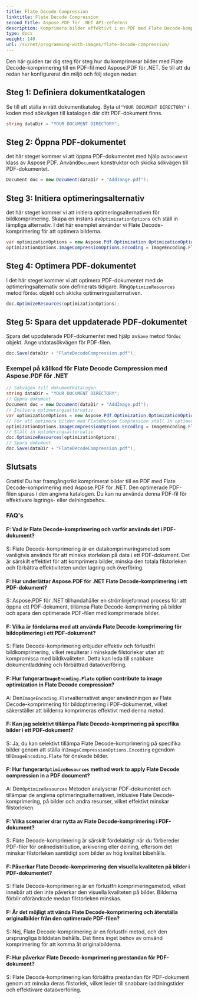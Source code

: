 ```yaml
---
title: Flate Decode Compression
linktitle: Flate Decode Compression
second_title: Aspose.PDF för .NET API-referens
description: Komprimera bilder effektivt i en PDF med Flate Decode-komprimering med Aspose.PDF för .NET.
type: docs
weight: 140
url: /sv/net/programming-with-images/flate-decode-compression/
---
```

Den här guiden tar dig steg för steg hur du komprimerar bilder med Flate Decode-komprimering till en PDF-fil med Aspose.PDF för .NET. Se till att du redan har konfigurerat din miljö och följ stegen nedan:

## Steg 1: Definiera dokumentkatalogen

 Se till att ställa in rätt dokumentkatalog. Byta ut`"YOUR DOCUMENT DIRECTORY"` i koden med sökvägen till katalogen där ditt PDF-dokument finns.

```csharp
string dataDir = "YOUR DOCUMENT DIRECTORY";
```

## Steg 2: Öppna PDF-dokumentet

 det här steget kommer vi att öppna PDF-dokumentet med hjälp av`Document` klass av Aspose.PDF. Använd`Document` konstruktor och skicka sökvägen till PDF-dokumentet.

```csharp
Document doc = new Document(dataDir + "AddImage.pdf");
```

## Steg 3: Initiera optimeringsalternativ

 det här steget kommer vi att initiera optimeringsalternativen för bildkomprimering. Skapa en instans av`OptimizationOptions` och ställ in lämpliga alternativ. I det här exemplet använder vi Flate Decode-komprimering för att optimera bilderna.

```csharp
var optimizationOptions = new Aspose.Pdf.Optimization.OptimizationOptions();
optimizationOptions.ImageCompressionOptions.Encoding = ImageEncoding.Flate;
```

## Steg 4: Optimera PDF-dokumentet

 I det här steget kommer vi att optimera PDF-dokumentet med de optimeringsalternativ som definierats tidigare. Ring`OptimizeResources` metod för`doc` objekt och skicka optimeringsalternativen.

```csharp
doc.OptimizeResources(optimizationOptions);
```

## Steg 5: Spara det uppdaterade PDF-dokumentet

 Spara det uppdaterade PDF-dokumentet med hjälp av`Save` metod för`doc` objekt. Ange utdatasökvägen för PDF-filen.

```csharp
doc.Save(dataDir + "FlateDecodeCompression.pdf");
```

### Exempel på källkod för Flate Decode Compression med Aspose.PDF för .NET 
```csharp
// Sökvägen till dokumentkatalogen.
string dataDir = "YOUR DOCUMENT DIRECTORY";
// Öppna dokument
Document doc = new Document(dataDir + "AddImage.pdf");
// Initiera optimeringsalternativ
var optimizationOptions = new Aspose.Pdf.Optimization.OptimizationOptions();
// För att optimera bilden med FlateDecode Compression ställ in optimeringsalternativen på Flate
optimizationOptions.ImageCompressionOptions.Encoding = ImageEncoding.Flate;
// Ställ in optimeringsalternativ
doc.OptimizeResources(optimizationOptions);
// Spara dokument
doc.Save(dataDir + "FlateDecodeCompression.pdf");
```

## Slutsats

Grattis! Du har framgångsrikt komprimerat bilder till en PDF med Flate Decode-komprimering med Aspose.PDF för .NET. Den optimerade PDF-filen sparas i den angivna katalogen. Du kan nu använda denna PDF-fil för effektivare lagrings- eller delningsbehov.

### FAQ's

#### F: Vad är Flate Decode-komprimering och varför används det i PDF-dokument?

S: Flate Decode-komprimering är en datakomprimeringsmetod som vanligtvis används för att minska storleken på data i ett PDF-dokument. Det är särskilt effektivt för att komprimera bilder, minska den totala filstorleken och förbättra effektiviteten under lagring och överföring.

#### F: Hur underlättar Aspose.PDF för .NET Flate Decode-komprimering i ett PDF-dokument?

S: Aspose.PDF för .NET tillhandahåller en strömlinjeformad process för att öppna ett PDF-dokument, tillämpa Flate Decode-komprimering på bilder och spara den optimerade PDF-filen med komprimerade bilder.

#### F: Vilka är fördelarna med att använda Flate Decode-komprimering för bildoptimering i ett PDF-dokument?

S: Flate Decode-komprimering erbjuder effektiv och förlustfri bildkomprimering, vilket resulterar i minskade filstorlekar utan att kompromissa med bildkvaliteten. Detta kan leda till snabbare dokumentladdning och förbättrad dataöverföring.

####  F: Hur fungerar`ImageEncoding.Flate` option contribute to image optimization in Flate Decode compression?

 A: Den`ImageEncoding.Flate`alternativet anger användningen av Flate Decode-komprimering för bildoptimering i PDF-dokumentet, vilket säkerställer att bilderna komprimeras effektivt med denna metod.

#### F: Kan jag selektivt tillämpa Flate Decode-komprimering på specifika bilder i ett PDF-dokument?

 S: Ja, du kan selektivt tillämpa Flate Decode-komprimering på specifika bilder genom att ställa in`ImageCompressionOptions.Encoding` egendom till`ImageEncoding.Flate` för önskade bilder.

####  F: Hur fungerar`OptimizeResources` method work to apply Flate Decode compression in a PDF document?

 A: Den`OptimizeResources` Metoden analyserar PDF-dokumentet och tillämpar de angivna optimeringsalternativen, inklusive Flate Decode-komprimering, på bilder och andra resurser, vilket effektivt minskar filstorleken.

#### F: Vilka scenarier drar nytta av Flate Decode-komprimering i PDF-dokument?

S: Flate Decode-komprimering är särskilt fördelaktigt när du förbereder PDF-filer för onlinedistribution, arkivering eller delning, eftersom det minskar filstorleken samtidigt som bilder av hög kvalitet bibehålls.

#### F: Påverkar Flate Decode-komprimering den visuella kvaliteten på bilder i PDF-dokumentet?

S: Flate Decode-komprimering är en förlustfri komprimeringsmetod, vilket innebär att den inte påverkar den visuella kvaliteten på bilder. Bilderna förblir oförändrade medan filstorleken minskas.

#### F: Är det möjligt att vända Flate Decode-komprimering och återställa originalbilder från den optimerade PDF-filen?

S: Nej, Flate Decode-komprimering är en förlustfri metod, och den ursprungliga bilddatan behålls. Det finns inget behov av omvänd komprimering för att komma åt originalbilderna.

#### F: Hur påverkar Flate Decode-komprimering prestandan för PDF-dokument?

S: Flate Decode-komprimering kan förbättra prestandan för PDF-dokument genom att minska deras filstorlek, vilket leder till snabbare laddningstider och effektivare dataöverföring.